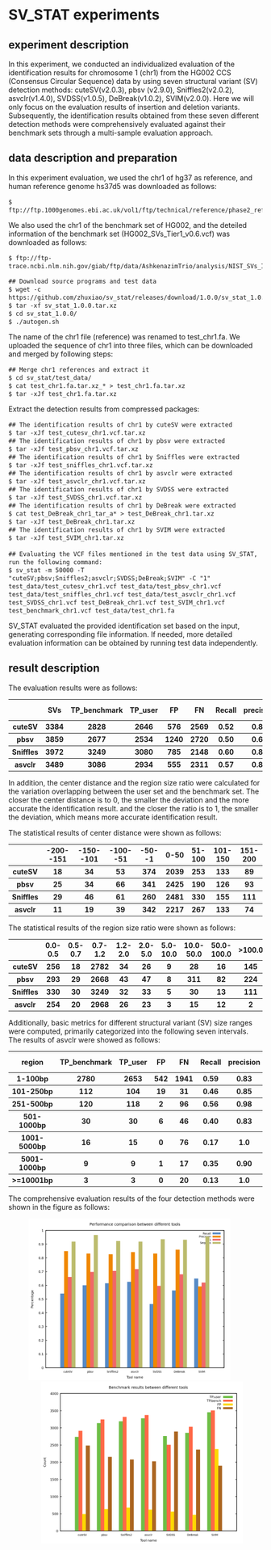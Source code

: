 # SV_STAT experiments

## experiment description

In this experiment, we conducted an individualized evaluation of the identification results for chromosome 1 (chr1) from the HG002 CCS (Consensus Circular Sequence) data by using seven structural variant (SV) detection methods: cuteSV(v2.0.3), pbsv (v2.9.0), Sniffles2(v2.0.2), asvclr(v1.4.0), SVDSS(v1.0.5), DeBreak(v1.0.2), SVIM(v2.0.0). Here we will only focus on the evaluation results of insertion and deletion variants. Subsequently, the identification results obtained from these seven different detection methods were comprehensively evaluated against their benchmark sets through a multi-sample evaluation approach.

## data description and preparation


In this experiment evaluation, we used the chr1 of hg37 as reference, and human reference genome hs37d5 was downloaded as follows:
``` 
$ ftp://ftp.1000genomes.ebi.ac.uk/vol1/ftp/technical/reference/phase2_reference_assembly_sequence/hs37d5.fa.gz. 
```
We also used the chr1 of the benchmark set of HG002, and the deteiled information of the benchmark set (HG002_SVs_Tier1_v0.6.vcf) was downloaded as follows:
```
$ ftp://ftp-trace.ncbi.nlm.nih.gov/giab/ftp/data/AshkenazimTrio/analysis/NIST_SVs_Integration_v0.6
``` 

```
## Download source programs and test data
$ wget -c https://github.com/zhuxiao/sv_stat/releases/download/1.0.0/sv_stat_1.0.0.tar.xz
$ tar -xf sv_stat_1.0.0.tar.xz
$ cd sv_stat_1.0.0/
$ ./autogen.sh
```
The name of the chr1 file (reference) was renamed to test_chr1.fa. We uploaded the sequence of chr1 into three files, which can be downloaded and merged by following steps:
```
## Merge chr1 references and extract it
$ cd sv_stat/test_data/
$ cat test_chr1.fa.tar.xz_* > test_chr1.fa.tar.xz
$ tar -xJf test_chr1.fa.tar.xz
```
Extract the detection results from compressed packages:
```
## The identification results of chr1 by cuteSV were extracted
$ tar -xJf test_cutesv_chr1.vcf.tar.xz  
## The identification results of chr1 by pbsv were extracted
$ tar -xJf test_pbsv_chr1.vcf.tar.xz
## The identification results of chr1 by Sniffles were extracted
$ tar -xJf test_sniffles_chr1.vcf.tar.xz
## The identification results of chr1 by asvclr were extracted
$ tar -xJf test_asvclr_chr1.vcf.tar.xz
## The identification results of chr1 by SVDSS were extracted
$ tar -xJf test_SVDSS_chr1.vcf.tar.xz
## The identification results of chr1 by DeBreak were extracted
$ cat test_DeBreak_chr1_tar_a* > test_DeBreak_chr1.tar.xz
$ tar -xJf test_DeBreak_chr1.tar.xz
## The identification results of chr1 by SVIM were extracted
$ tar -xJf test_SVIM_chr1.tar.xz

## Evaluating the VCF files mentioned in the test data using SV_STAT, run the following command:
$ sv_stat -m 50000 -T "cuteSV;pbsv;Sniffles2;asvclr;SVDSS;DeBreak;SVIM" -C "1" test_data/test_cutesv_chr1.vcf test_data/test_pbsv_chr1.vcf test_data/test_sniffles_chr1.vcf test_data/test_asvclr_chr1.vcf test_SVDSS_chr1.vcf test_DeBreak_chr1.vcf test_SVIM_chr1.vcf test_benchmark_chr1.vcf test_data/test_chr1.fa
```
SV_STAT evaluated the provided identification set based on the input, generating corresponding file information. If needed, more detailed evaluation information can be obtained by running test data independently.

## result description
The evaluation results were as follows:
<table>
  <thead>
    <tr>
    	  <th></th>
    	  <th>SVs</th>
      <th>TP_benchmark</th>
      <th>TP_user</th>
      <th>FP</th>
      <th>FN</th>
      <th>Recall</th>
      <th>precision</th>
      <th>F1 score</th>
    </tr>
  </thead>
  <tbody>
    <tr>
    <th>cuteSV</th>
      <th>3384</th>
      <th>2828</th>
      <th>2646</th>
      <th>576</th>
      <th>2569</th>
      <th>0.52</th>
      <th>0.82</th>
      <th>0.64</th>
    </tr>
  </tbody>
   <tbody>
    <tr>
    <th>pbsv</th>
    	  <th>3859</th>
      <th>2677</th>
      <th>2534</th>
      <th>1240</th>
      <th>2720</th>
      <th>0.50</th>
      <th>0.67</th>
      <th>0.57</th>
    </tr>
  </tbody>
   <tbody>
    <tr>
    <th>Sniffles</th>
      <th>3972</th>
      <th>3249</th>
      <th>3080</th>
      <th>785</th>
      <th>2148</th>
      <th>0.60</th>
      <th>0.80</th>
      <th>0.68</th>
    </tr>
  </tbody>
   <tbody>
    <tr>
    <th>asvclr</th>
      <th>3489</th>
      <th>3086</th>
      <th>2934</th>
      <th>555</th>
      <th>2311</th>
      <th>0.57</th>
      <th>0.84</th>
      <th>0.68</th>
    </tr>
  </tbody>
</table>

In addition, the center distance and the region size ratio were calculated for the variation overlapping between the user set and the benchmark set. The closer the center distance is to 0, the smaller the deviation and the more accurate the identification result. and the closer the ratio is to 1, the smaller the deviation, which means more accurate identification result.

The statistical results of center distance were shown as follows:
<table>
  <thead>
    <tr>
    	  <th></th>
    	  <th>-200--151</th>
      <th>-150--101</th>
      <th>-100--51</th>
      <th>-50--1</th>
      <th>0-50</th>
      <th>51-100</th>
      <th>101-150</th>
      <th>151-200</th>
    </tr>
  </thead>
  <tbody>
    <tr>
    <th>cuteSV</th>
      <th>18</th>
      <th>34</th>
      <th>53</th>
      <th>374</th>
      <th>2039</th>
      <th>253</th>
      <th>133</th>
      <th>89</th>
    </tr>
  </tbody>
   <tbody>
    <tr>
    <th>pbsv</th>
    	  <th>25</th>
      <th>34</th>
      <th>66</th>
      <th>341</th>
      <th>2425</th>
      <th>190</th>
      <th>126</th>
      <th>93</th>
    </tr>
  </tbody>
   <tbody>
    <tr>
    <th>Sniffles</th>
      <th>29</th>
      <th>46</th>
      <th>61</th>
      <th>260</th>
      <th>2481</th>
      <th>330</th>
      <th>155</th>
      <th>111</th>
    </tr>
  </tbody>
   <tbody>
    <tr>
    <th>asvclr</th>
      <th>11</th>
      <th>19</th>
      <th>39</th>
      <th>342</th>
      <th>2217</th>
      <th>267</th>
      <th>133</th>
      <th>74</th>
    </tr>
  </tbody>
</table>

The statistical results of the region size ratio were shown as follows:

<table>
  <thead>
    <tr>
    	  <th></th>
    	  <th>0.0-0.5</th>
      <th>0.5-0.7</th>
      <th>0.7-1.2</th>
      <th>1.2-2.0</th>
      <th>2.0-5.0</th>
      <th>5.0-10.0</th>
      <th>10.0-50.0</th>
      <th>50.0-100.0</th>
      <th>>100.0</th>
    </tr>
  </thead>
  <tbody>
    <tr>
    <th>cuteSV</th>
      <th>256</th>
      <th>18</th>
      <th>2782</th>
      <th>34</th>
      <th>26</th>
      <th>9</th>
      <th>28</th>
      <th>16</th>
      <th>145</th>
    </tr>
  </tbody>
   <tbody>
    <tr>
    <th>pbsv</th>
    	  <th>293</th>
      <th>29</th>
      <th>2668</th>
      <th>43</th>
      <th>47</th>
      <th>8</th>
      <th>311</th>
      <th>82</th>
      <th>224</th>
    </tr>
  </tbody>
   <tbody>
    <tr>
    <th>Sniffles</th>
      <th>330</th>
      <th>30</th>
      <th>3249</th>
      <th>32</th>
      <th>33</th>
      <th>5</th>
      <th>30</th>
      <th>13</th>
      <th>111</th>
    </tr>
  </tbody>
   <tbody>
    <tr>
    <th>asvclr</th>
      <th>254</th>
      <th>20</th>
      <th>2968</th>
      <th>26</th>
      <th>23</th>
      <th>3</th>
      <th>15</th>
      <th>12</th>
      <th>2</th>
    </tr>
  </tbody>
</table>

Additionally, basic metrics for different structural variant (SV) size ranges were computed, primarily categorized into the following seven intervals. The results of asvclr were showed as follows:

<table>
  <thead>
    <tr>
    	  <th>region</th>
      <th>TP_benchmark</th>
      <th>TP_user</th>
      <th>FP</th>
      <th>FN</th>
      <th>Recall</th>
      <th>precision</th>
      <th>F1 score</th>
    </tr>
  </thead>
  <tbody>
    <tr>
    	  <th>1-100bp</th>
      <th>2780</th>
      <th>2653</th>
      <th>542</th>
      <th>1941</th>
      <th>0.59</th>
      <th>0.83</th>
      <th>0.69</th>
    </tr>
    <tr>
    	  <th>101-250bp</th>
      <th>112</th>
      <th>104</th>
      <th>19</th>
      <th>31</th>
      <th>0.46</th>
      <th>0.85</th>
      <th>0.60</th>
    </tr>
    <tr>
    	  <th>251-500bp</th>
      <th>120</th>
      <th>118</th>
      <th>2</th>
      <th>96</th>
      <th>0.56</th>
      <th>0.98</th>
      <th>0.71</th>
    </tr>
    <tr>
    	  <th>501-1000bp</th>
      <th>30</th>
      <th>30</th>
      <th>6</th>
      <th>46</th>
      <th>0.40</th>
      <th>0.83</th>
      <th>0.54</th>
    </tr>
    <tr>
    	  <th>1001-5000bp</th>
      <th>16</th>
      <th>15</th>
      <th>0</th>
      <th>76</th>
      <th>0.17</th>
      <th>1.0</th>
      <th>0.30</th>
    </tr>
    <tr>
    	  <th>5001-1000bp</th>
      <th>9</th>
      <th>9</th>
      <th>1</th>
      <th>17</th>
      <th>0.35</th>
      <th>0.90</th>
      <th>0.50</th>
    </tr>
    <tr>
    	  <th>>=10001bp</th>
      <th>3</th>
      <th>3</th>
      <th>0</th>
      <th>20</th>
      <th>0.13</th>
      <th>1.0</th>
      <th>0.23</th>
    </tr>
  </tbody>
</table>

The comprehensive evaluation results of the four detection methods were shown in the figure as follows:

<div style="text-align:center;">
<img src="img/Performance comparison between different tools.png" alt= "Performance comparison between different tools" width= "400" heiht="300" style="margin-right:25px"> 
<img src="img/Benchmark results between different tools.png" alt= "Benchmark results between different tools" width= "400" heiht="300" style="margin-left:25px;" >
</div>
